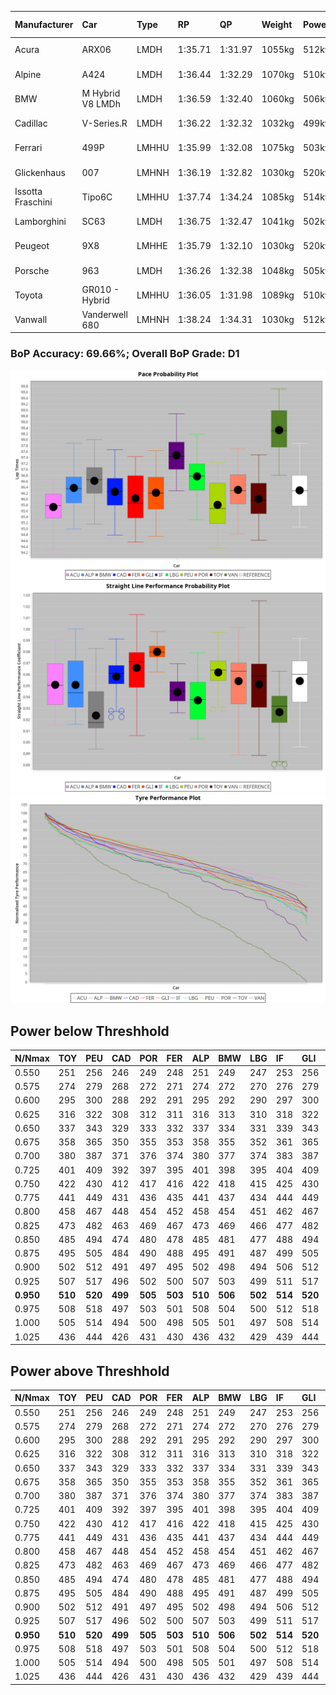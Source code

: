 |Manufacturer|Car|Type|RP|QP|Weight|Power¹|Threshhold|PINC|Power²|E/Stint|AVG Vmax|FDS|RDLC|L/Stint|BOP-Grade|ModelAccuracy|ModelPoints|Match%|
|:-|:-|:-|:-|:-|:-|:-|:-|:-|:-|:-|:-|:-|:-|:-|:-|:-|:-|:-|
|Acura|ARX06|LMDH|1:35.71|1:31.97|1055kg|512kw|210.0kph|0%|512kw|906MJ|290.26kph-306.20kph|-|1.01|37|-Ω1|100.00%|995|42.53%|
|Alpine|A424|LMDH|1:36.44|1:32.29|1070kg|510kw|210.0kph|0%|510kw|905MJ|289.69kph-308.58kph|-|0.99|37|~A1|81.46%|523|100.00%|
|BMW|M Hybrid V8 LMDh|LMDH|1:36.59|1:32.40|1060kg|506kw|210.0kph|0%|506kw|892MJ|286.03kph-307.68kph|-|1.01|37|~A1|98.60%|1690|99.71%|
|Cadillac|V-Series.R|LMDH|1:36.22|1:32.32|1032kg|499kw|210.0kph|0%|499kw|873MJ|286.04kph-308.44kph|-|1.03|37|-B1|98.38%|1765|86.73%|
|Ferrari|499P|LMHHU|1:35.99|1:32.08|1075kg|503kw|210.0kph|0%|503kw|887MJ|288.72kph-309.30kph|190kph|1.02|37|-C1|92.24%|2247|75.68%|
|Glickenhaus|007|LMHNH|1:36.19|1:32.82|1030kg|520kw|210.0kph|0%|520kw|913MJ|297.07kph-308.06kph|-|0.96|37|-B1|96.18%|554|85.83%|
|Issotta Fraschini|Tipo6C|LMHHU|1:37.74|1:34.24|1085kg|514kw|210.0kph|0%|514kw|918MJ|290.20kph-299.90kph|190kph|1.03|37|+Ω1|66.67%|96|14.94%|
|Lamborghini|SC63|LMDH|1:36.75|1:32.47|1041kg|502kw|210.0kph|0%|502kw|883MJ|288.05kph-304.77kph|-|1.05|37|+B2|96.77%|419|81.00%|
|Peugeot|9X8|LMHHE|1:35.79|1:32.10|1030kg|520kw|210.0kph|0%|520kw|910MJ|289.24kph-310.97kph|150kph|1.03|37|-D1|87.65%|1795|65.37%|
|Porsche|963|LMDH|1:36.26|1:32.38|1048kg|505kw|210.0kph|0%|505kw|889MJ|287.36kph-308.91kph|-|1.01|37|-B1|96.81%|5438|89.88%|
|Toyota|GR010 - Hybrid|LMHHU|1:36.05|1:31.98|1089kg|510kw|210.0kph|0%|510kw|905MJ|286.16kph-315.47kph|190kph|1.01|37|-B2|86.04%|1751|82.20%|
|Vanwall|Vanderwell 680|LMHNH|1:38.24|1:34.31|1030kg|512kw|210.0kph|0%|512kw|894MJ|282.44kph-303.30kph|-|1.01|37|+Ω1|91.42%|501|12.03%|

### BoP Accuracy: 69.66%; Overall BoP Grade: D1
![PACECHART](./IMG/CUSTOM.png)
![STRAIGHTLINEPERFORMANCECHART](./IMG/CUSTOM_sp.png)
![TYREPERFORMANCECHART](./IMG/CUSTOM_tw.png)

## Power below Threshhold
|N/Nmax|TOY|PEU|CAD|POR|FER|ALP|BMW|LBG|IF|GLI|VAN|ACU|
|:-|:-|:-|:-|:-|:-|:-|:-|:-|:-|:-|:-|:-|
|0.550|251|256|246|249|248|251|249|247|253|256|252|252|
|0.575|274|279|268|272|271|274|272|270|276|279|275|275|
|0.600|295|300|288|292|291|295|292|290|297|300|296|296|
|0.625|316|322|308|312|311|316|313|310|318|322|317|317|
|0.650|337|343|329|333|332|337|334|331|339|343|338|338|
|0.675|358|365|350|355|353|358|355|352|361|365|359|359|
|0.700|380|387|371|376|374|380|377|374|383|387|381|381|
|0.725|401|409|392|397|395|401|398|395|404|409|403|403|
|0.750|422|430|412|417|416|422|418|415|425|430|423|423|
|0.775|441|449|431|436|435|441|437|434|444|449|442|442|
|0.800|458|467|448|454|452|458|454|451|462|467|460|460|
|0.825|473|482|463|469|467|473|469|466|477|482|475|475|
|0.850|485|494|474|480|478|485|481|477|488|494|486|486|
|0.875|495|505|484|490|488|495|491|487|499|505|497|497|
|0.900|502|512|491|497|495|502|498|494|506|512|504|504|
|0.925|507|517|496|502|500|507|503|499|511|517|509|509|
|**0.950**|**510**|**520**|**499**|**505**|**503**|**510**|**506**|**502**|**514**|**520**|**512**|**512**|
|0.975|508|518|497|503|501|508|504|500|512|518|510|510|
|1.000|505|514|494|500|498|505|501|497|508|514|506|506|
|1.025|436|444|426|431|430|436|432|429|439|444|437|437|

## Power above Threshhold
|N/Nmax|TOY|PEU|CAD|POR|FER|ALP|BMW|LBG|IF|GLI|VAN|ACU|
|:-|:-|:-|:-|:-|:-|:-|:-|:-|:-|:-|:-|:-|
|0.550|251|256|246|249|248|251|249|247|253|256|252|252|
|0.575|274|279|268|272|271|274|272|270|276|279|275|275|
|0.600|295|300|288|292|291|295|292|290|297|300|296|296|
|0.625|316|322|308|312|311|316|313|310|318|322|317|317|
|0.650|337|343|329|333|332|337|334|331|339|343|338|338|
|0.675|358|365|350|355|353|358|355|352|361|365|359|359|
|0.700|380|387|371|376|374|380|377|374|383|387|381|381|
|0.725|401|409|392|397|395|401|398|395|404|409|403|403|
|0.750|422|430|412|417|416|422|418|415|425|430|423|423|
|0.775|441|449|431|436|435|441|437|434|444|449|442|442|
|0.800|458|467|448|454|452|458|454|451|462|467|460|460|
|0.825|473|482|463|469|467|473|469|466|477|482|475|475|
|0.850|485|494|474|480|478|485|481|477|488|494|486|486|
|0.875|495|505|484|490|488|495|491|487|499|505|497|497|
|0.900|502|512|491|497|495|502|498|494|506|512|504|504|
|0.925|507|517|496|502|500|507|503|499|511|517|509|509|
|**0.950**|**510**|**520**|**499**|**505**|**503**|**510**|**506**|**502**|**514**|**520**|**512**|**512**|
|0.975|508|518|497|503|501|508|504|500|512|518|510|510|
|1.000|505|514|494|500|498|505|501|497|508|514|506|506|
|1.025|436|444|426|431|430|436|432|429|439|444|437|437|
